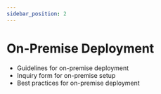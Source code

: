 ```yaml
---
sidebar_position: 2
---
```


# On-Premise Deployment

- Guidelines for on-premise deployment
- Inquiry form for on-premise setup
- Best practices for on-premise deployment
